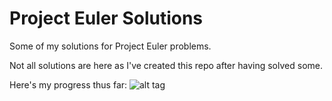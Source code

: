 Project Euler Solutions
=======================

Some of my solutions for Project Euler problems.

Not all solutions are here as I've created this repo after
having solved some.

Here's my progress thus far:
![alt tag](http://projecteuler.net/profile/Aurenos.png)
